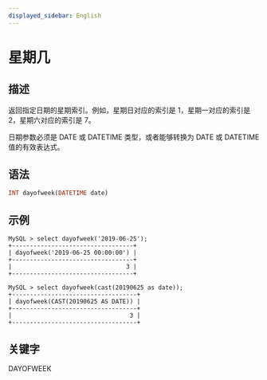 ```yaml
---
displayed_sidebar: English
---
```


# 星期几

## 描述

返回指定日期的星期索引。例如，星期日对应的索引是 1，星期一对应的索引是 2，星期六对应的索引是 7。

日期参数必须是 DATE 或 DATETIME 类型，或者能够转换为 DATE 或 DATETIME 值的有效表达式。

## 语法

```Haskell
INT dayofweek(DATETIME date)
```

## 示例

```Plain
MySQL > select dayofweek('2019-06-25');
+----------------------------------+
| dayofweek('2019-06-25 00:00:00') |
+----------------------------------+
|                                3 |
+----------------------------------+

MySQL > select dayofweek(cast(20190625 as date));
+-----------------------------------+
| dayofweek(CAST(20190625 AS DATE)) |
+-----------------------------------+
|                                 3 |
+-----------------------------------+
```

## 关键字

DAYOFWEEK
